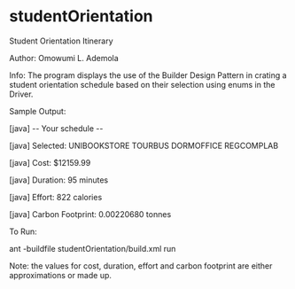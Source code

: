 # studentOrientation

Student Orientation Itinerary

Author: Omowumi L. Ademola

Info:  The program displays the use of the Builder Design Pattern in crating a student orientation schedule based on their selection using enums in the Driver.

Sample Output:

[java] -- Your schedule --

[java] Selected: UNIBOOKSTORE TOURBUS DORMOFFICE REGCOMPLAB

[java] Cost: $12159.99

[java] Duration: 95 minutes

[java] Effort: 822 calories

[java] Carbon Footprint: 0.00220680 tonnes


To Run:

ant -buildfile studentOrientation/build.xml run

Note: the values for cost, duration, effort and carbon footprint are either approximations or made up.

